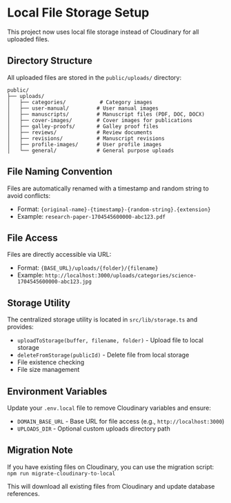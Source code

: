 # Local File Storage Setup

This project now uses local file storage instead of Cloudinary for all uploaded files.

## Directory Structure

All uploaded files are stored in the `public/uploads/` directory:

```
public/
├── uploads/
│   ├── categories/           # Category images
│   ├── user-manual/         # User manual images
│   ├── manuscripts/         # Manuscript files (PDF, DOC, DOCX)
│   ├── cover-images/        # Cover images for publications
│   ├── galley-proofs/       # Galley proof files
│   ├── reviews/             # Review documents
│   ├── revisions/           # Manuscript revisions
│   ├── profile-images/      # User profile images
│   └── general/             # General purpose uploads
```

## File Naming Convention

Files are automatically renamed with a timestamp and random string to avoid conflicts:
- Format: `{original-name}-{timestamp}-{random-string}.{extension}`
- Example: `research-paper-1704545600000-abc123.pdf`

## File Access

Files are directly accessible via URL:
- Format: `{BASE_URL}/uploads/{folder}/{filename}`
- Example: `http://localhost:3000/uploads/categories/science-1704545600000-abc123.jpg`

## Storage Utility

The centralized storage utility is located in `src/lib/storage.ts` and provides:
- `uploadToStorage(buffer, filename, folder)` - Upload file to local storage
- `deleteFromStorage(publicId)` - Delete file from local storage
- File existence checking
- File size management

## Environment Variables

Update your `.env.local` file to remove Cloudinary variables and ensure:
- `DOMAIN_BASE_URL` - Base URL for file access (e.g., `http://localhost:3000`)
- `UPLOADS_DIR` - Optional custom uploads directory path

## Migration Note

If you have existing files on Cloudinary, you can use the migration script:
`npm run migrate-cloudinary-to-local`

This will download all existing files from Cloudinary and update database references.

